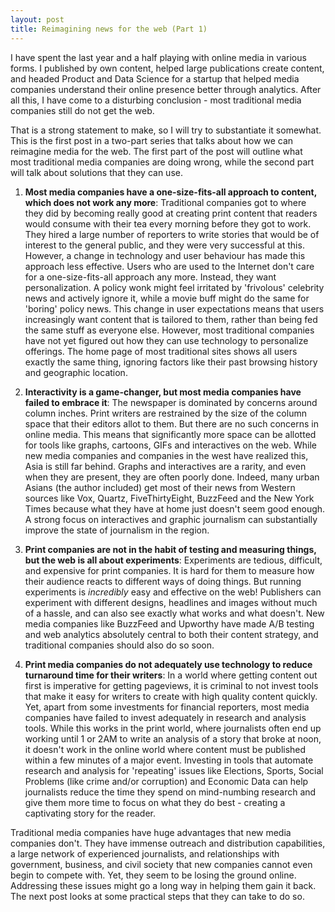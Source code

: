 ```yaml
---
layout: post
title: Reimagining news for the web (Part 1)
---
```


I have spent the last year and a half playing with online media in various forms. I published by own content, helped large publications create content, and headed Product and Data Science for a startup that helped media companies understand their online presence better through analytics. After all this, I have come to a disturbing conclusion - most traditional media companies still do not get the web.

That is a strong statement to make, so I will try to substantiate it somewhat. This is the first post in a two-part series that talks about how we can reimagine media for the web. The first part of the post will outline what most traditional media companies are doing wrong, while the second part will talk about solutions that they can use.

1. **Most media companies have a one-size-fits-all approach to content, which does not work any more**: Traditional companies got to where they did by becoming really good at creating print content that readers would consume with their tea every morning before they got to work. They hired a large number of reporters to write stories that would be of interest to the general public, and they were very successful at this. However, a change in technology and user behaviour has made this approach less effective. Users who are used to the Internet don't care for a one-size-fits-all approach any more. Instead, they want personalization. A policy wonk might feel irritated by 'frivolous' celebrity news and actively ignore it, while a movie buff might do the same for 'boring' policy news. This change in user expectations means that users increasingly want content that is tailored to them, rather than being fed the same stuff as everyone else. However, most traditional companies have not yet figured out how they can use technology to personalize offerings. The home page of most traditional sites shows all users exactly the same thing, ignoring factors like their past browsing history and geographic location.

2. **Interactivity is a game-changer, but most media companies have failed to embrace it**: The newspaper is dominated by concerns around column inches. Print writers are restrained by the size of the column space that their editors allot to them. But there are no such concerns in online media. This means that significantly more space can be allotted for tools like graphs, cartoons, GIFs and interactives on the web. While new media companies and companies in the west have realized this, Asia is still far behind. Graphs and interactives are a rarity, and even when they are present, they are often poorly done. Indeed, many urban Asians (the author included) get most of their news from Western sources like Vox, Quartz, FiveThirtyEight, BuzzFeed and the New York Times because what they have at home just doesn't seem good enough. A strong focus on interactives and graphic journalism can substantially improve the state of journalism in the region.

3. **Print companies are not in the habit of testing and measuring things, but the web is all about experiments**: Experiments are tedious, difficult, and expensive for print companies. It is hard for them to measure how their audience reacts to different ways of doing things. But running experiments is *incredibly* easy and effective on the web! Publishers can experiment with different designs, headlines and images without much of a hassle, and can also see exactly what works and what doesn't. New media companies like BuzzFeed and Upworthy have made A/B testing and web analytics absolutely central to both their content strategy, and traditional companies should also do so soon.

4. **Print media companies do not adequately use technology to reduce turnaround time for their writers**: In a world where getting content out first is imperative for getting pageviews, it is criminal to not invest tools that make it easy for writers to create with high quality content quickly. Yet, apart from some investments for financial reporters, most media companies have failed to invest adequately in research and analysis tools. While this works in the print world, where journalists often end up working until 1 or 2AM to write an analysis of a story that broke at noon, it doesn't work in the online world where content must be published within a few minutes of a major event. Investing in tools that automate research and analysis for 'repeating' issues like Elections, Sports, Social Problems (like crime and/or corruption) and Economic Data can help journalists reduce the time they spend on mind-numbing research and give them more time to focus on what they do best - creating a captivating story for the reader.

Traditional media companies have huge advantages that new media companies don't. They have immense outreach and distribution capabilities, a large network of experienced journalists, and relationships with government, business, and civil society that new companies cannot even begin to compete with. Yet, they seem to be losing the ground online. Addressing these issues might go a long way in helping them gain it back. The next post looks at some practical steps that they can take to do so.
